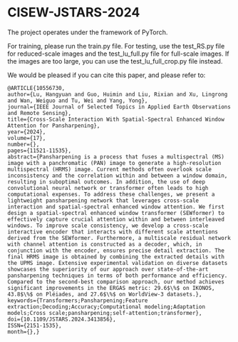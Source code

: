 # CISEW-JSTARS-2024
 
The project operates under the framework of PyTorch.

For training, please run the train.py file. For testing, use the test_RS.py file for reduced-scale images and the test_lu_full.py file for full-scale images. If the images are too large, you can use the test_lu_full_crop.py file instead.

We would be pleased if you can cite this paper, and please refer to:

    @ARTICLE{10556730,
    author={Lu, Hangyuan and Guo, Huimin and Liu, Rixian and Xu, Lingrong and Wan, Weiguo and Tu, Wei and Yang, Yong},
    journal={IEEE Journal of Selected Topics in Applied Earth Observations and Remote Sensing}, 
    title={Cross-Scale Interaction With Spatial-Spectral Enhanced Window Attention for Pansharpening}, 
    year={2024},
    volume={17},
    number={},
    pages={11521-11535},
    abstract={Pansharpening is a process that fuses a multispectral (MS) image with a panchromatic (PAN) image to generate a high-resolution multispectral (HRMS) image. Current methods often overlook scale inconsistency and the correlation within and between a window domain, resulting in suboptimal outcomes. In addition, the use of deep convolutional neural network or transformer often leads to high computational expenses. To address these challenges, we present a lightweight pansharpening network that leverages cross-scale interaction and spatial-spectral enhanced window attention. We first design a spatial-spectral enhanced window transformer (SEWformer) to effectively capture crucial attention within and between interleaved windows. To improve scale consistency, we develop a cross-scale interactive encoder that interacts with different scale attentions derived from the SEWformer. Furthermore, a multiscale residual network with channel attention is constructed as a decoder, which, in conjunction with the encoder, ensures precise detail extraction. The final HRMS image is obtained by combining the extracted details with the UPMS image. Extensive experimental validation on diverse datasets showcases the superiority of our approach over state-of-the-art pansharpening techniques in terms of both performance and efficiency. Compared to the second-best comparison approach, our method achieves significant improvements in the ERGAS metric: 29.6$\%$ on IKONOS, 43.8$\%$ on Pléiades, and 27.6$\%$ on WorldView-3 datasets.},
    keywords={Transformers;Pansharpening;Feature extraction;Decoding;Accuracy;Computational modeling;Adaptation models;Cross scale;pansharpening;self-attention;transformer},
    doi={10.1109/JSTARS.2024.3413856},
    ISSN={2151-1535},
    month={},}

